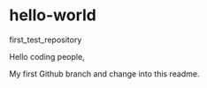 # hello-world
first_test_repository

Hello coding people,

My first Github branch and change into this readme.

